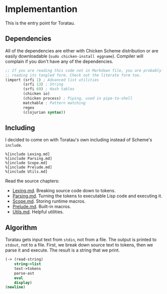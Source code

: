 # Implementantion

This is the entry point for Toratau.

## Dependencies

All of the dependencies are either with Chicken Scheme distribution or are easily downloadable (`sudo chicken-install eggname`). Compiler will complain if you don't have any of the dependencies.

```scheme
;; If you are reading this code not in Markdown file, you are probably
;; reading its tangled form. Check out the literate form too.
(import (srfi 1) ; Advanced list utilities
        (srfi 13) ; String
        (srfi 69) ; Hash tables
        (chicken io)
        (chicken process) ; Piping, used in pipe-to-shell
        matchable ; Pattern matching
        regex
        (clojurian syntax))
```

## Including

I decided to come on with Toratau's own including instead of Scheme's `include`.

    %[include Lexing.md]
    %[include Parsing.md]
    %[include Scope.md]
    %[include Prelude.md]
    %[include Utils.md]

Read the source chapters:

- [Lexing.md](Lexing.md). Breaking source code down to tokens.
- [Parsing.md](Parsing.md). Turning the tokens to executable Lisp code and executing it.
- [Scope.md](Scope.md). Storing runtime macros.
- [Prelude.md](Prelude.md). Built-in macros.
- [Utils.md](Utils.md). Helpful utilities.


## Algorithm

Toratau gets input text from `stdin`, not from a file. The output is printed to `stdout`, not to a file. First, we break down source text to tokens, then we parse it and execute. The result is a string that we print.

```scheme
(-> (read-string)
    string->list
    text->tokens
    parse-ast
    eval
    display)
(newline)
```

